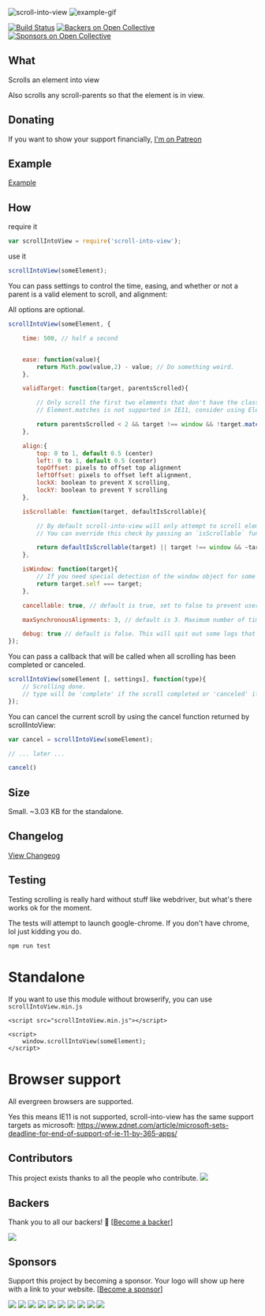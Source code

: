 
![scroll-into-view](/scrollintoview.png) ![example-gif](/scrollIntoViewExample.gif)

[![Build Status](https://travis-ci.org/KoryNunn/scroll-into-view.svg?branch=master)](https://travis-ci.org/KoryNunn/scroll-into-view)
[![Backers on Open Collective](https://opencollective.com/scroll-into-view/backers/badge.svg)](#backers)
[![Sponsors on Open Collective](https://opencollective.com/scroll-into-view/sponsors/badge.svg)](#sponsors)
## What

Scrolls an element into view

Also scrolls any scroll-parents so that the element is in view.

## Donating

If you want to show your support financially, [I'm on Patreon](https://patreon.com/user/korynunn)

## Example

[Example](http://korynunn.github.io/scroll-into-view/example/)

## How

require it
```javascript
var scrollIntoView = require('scroll-into-view');
```
use it

```javascript
scrollIntoView(someElement);
```

You can pass settings to control the time, easing, and whether or not a parent is a valid element to scroll, and alignment:

All options are optional.

```javascript
scrollIntoView(someElement, {

    time: 500, // half a second


    ease: function(value){
        return Math.pow(value,2) - value; // Do something weird.
    },

    validTarget: function(target, parentsScrolled){

        // Only scroll the first two elements that don't have the class "dontScroll"
        // Element.matches is not supported in IE11, consider using Element.prototype.msMatchesSelector if you need to support that browser

        return parentsScrolled < 2 && target !== window && !target.matches('.dontScroll');
    },

    align:{
        top: 0 to 1, default 0.5 (center)
        left: 0 to 1, default 0.5 (center)
        topOffset: pixels to offset top alignment
        leftOffset: pixels to offset left alignment,
        lockX: boolean to prevent X scrolling,
        lockY: boolean to prevent Y scrolling
    },

    isScrollable: function(target, defaultIsScrollable){

        // By default scroll-into-view will only attempt to scroll elements that have overflow not set to `"hidden"` and who's scroll width/height is larger than their client height.
        // You can override this check by passing an `isScrollable` function to settings:

        return defaultIsScrollable(target) || target !== window && ~target.className.indexOf('scrollable');
    },

    isWindow: function(target){
        // If you need special detection of the window object for some reason, you can do it here.
        return target.self === target;
    },

    cancellable: true, // default is true, set to false to prevent users from cancelling the scroll with a touch or mousewheel

    maxSynchronousAlignments: 3, // default is 3. Maximum number of times to try and align elements synchronously before completing.

    debug: true // default is false. This will spit out some logs that can help you understand what scroll-into-view is doing if it isn't doing what you expect.
});
```

You can pass a callback that will be called when all scrolling has been completed or canceled.

```javascript
scrollIntoView(someElement [, settings], function(type){
    // Scrolling done.
    // type will be 'complete' if the scroll completed or 'canceled' if the current scroll was canceled by a new scroll
});
```

You can cancel the current scroll by using the cancel function returned by scrollIntoView:

```javascript
var cancel = scrollIntoView(someElement);

// ... later ...

cancel()
```

## Size

Small. ~3.03 KB for the standalone.

## Changelog

[View Changeog](https://changelogit.korynunn.com/#korynunn/scroll-into-view)

## Testing

Testing scrolling is really hard without stuff like webdriver, but what's there works ok for the moment.

The tests will attempt to launch google-chrome. If you don't have chrome, lol just kidding you do.

```
npm run test
```

# Standalone

If you want to use this module without browserify, you can use `scrollIntoView.min.js`

```
<script src="scrollIntoView.min.js"></script>

<script>
    window.scrollIntoView(someElement);
</script>
```

# Browser support

All evergreen browsers are supported.

Yes this means IE11 is not supported, scroll-into-view has the same support targets as microsoft: https://www.zdnet.com/article/microsoft-sets-deadline-for-end-of-support-of-ie-11-by-365-apps/ 

## Contributors

This project exists thanks to all the people who contribute.
<a href="https://github.com/KoryNunn/scroll-into-view/graphs/contributors"><img src="https://opencollective.com/scroll-into-view/contributors.svg?width=890&button=false" /></a>


## Backers

Thank you to all our backers! 🙏 [[Become a backer](https://opencollective.com/scroll-into-view#backer)]

<a href="https://opencollective.com/scroll-into-view#backers" target="_blank"><img src="https://opencollective.com/scroll-into-view/backers.svg?width=890"></a>


## Sponsors

Support this project by becoming a sponsor. Your logo will show up here with a link to your website. [[Become a sponsor](https://opencollective.com/scroll-into-view#sponsor)]

<a href="https://opencollective.com/scroll-into-view/sponsor/0/website" target="_blank"><img src="https://opencollective.com/scroll-into-view/sponsor/0/avatar.svg"></a>
<a href="https://opencollective.com/scroll-into-view/sponsor/1/website" target="_blank"><img src="https://opencollective.com/scroll-into-view/sponsor/1/avatar.svg"></a>
<a href="https://opencollective.com/scroll-into-view/sponsor/2/website" target="_blank"><img src="https://opencollective.com/scroll-into-view/sponsor/2/avatar.svg"></a>
<a href="https://opencollective.com/scroll-into-view/sponsor/3/website" target="_blank"><img src="https://opencollective.com/scroll-into-view/sponsor/3/avatar.svg"></a>
<a href="https://opencollective.com/scroll-into-view/sponsor/4/website" target="_blank"><img src="https://opencollective.com/scroll-into-view/sponsor/4/avatar.svg"></a>
<a href="https://opencollective.com/scroll-into-view/sponsor/5/website" target="_blank"><img src="https://opencollective.com/scroll-into-view/sponsor/5/avatar.svg"></a>
<a href="https://opencollective.com/scroll-into-view/sponsor/6/website" target="_blank"><img src="https://opencollective.com/scroll-into-view/sponsor/6/avatar.svg"></a>
<a href="https://opencollective.com/scroll-into-view/sponsor/7/website" target="_blank"><img src="https://opencollective.com/scroll-into-view/sponsor/7/avatar.svg"></a>
<a href="https://opencollective.com/scroll-into-view/sponsor/8/website" target="_blank"><img src="https://opencollective.com/scroll-into-view/sponsor/8/avatar.svg"></a>
<a href="https://opencollective.com/scroll-into-view/sponsor/9/website" target="_blank"><img src="https://opencollective.com/scroll-into-view/sponsor/9/avatar.svg"></a>


